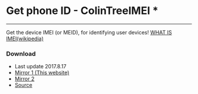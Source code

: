 # Get phone ID  - ColinTreeIMEI *

---

Get the device IMEI (or MEID), for identifying user devices!
[WHAT IS IMEI(wikipedia)](https://en.wikipedia.org/wiki/International_Mobile_Equipment_Identity)

### Download
* Last update 2017.8.17
* <a href="/aix/cn.colintree.aix.ColinTreeIMEI.aix" target="_blank">Mirror 1 (This website)</a>
* [Mirror 2](https://raw.githubusercontent.com/OpenSourceAIX/ColinTreeIMEI/master/cn.colintree.aix.ColinTreeIMEI.aix)
* [Source](https://github.com/OpenSourceAIX/ColinTreeIMEI)